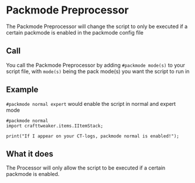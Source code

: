 # Packmode Preprocessor

The Packmode Preprocessor will change the script to only be executed if a certain packmode is enabled in the packmode config file

## Call
You call the Packmode Preprocessor by adding `#packmode mode(s)` to your script file, with `mode(s)` being the pack mode(s) you want the script to run in 

## Example 
`#packmode normal expert` would enable the script in normal and expert mode

```zenscript
#packmode normal
import crafttweaker.items.IItemStack;

print("If I appear on your CT-logs, packmode normal is enabled!");
```

## What it does
The Processor will only allow the script to be executed if a certain packmode is enabled.